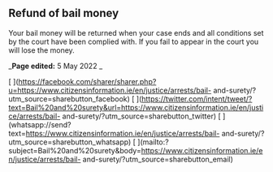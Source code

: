 ##  Refund of bail money

Your bail money will be returned when your case ends and all conditions set by
the court have been complied with. If you fail to appear in the court you will
lose the money.

_**Page edited:** 5 May 2022 _

[
](https://facebook.com/sharer/sharer.php?u=https://www.citizensinformation.ie/en/justice/arrests/bail-
and-surety/?utm_source=sharebutton_facebook) [
](https://twitter.com/intent/tweet/?text=Bail%20and%20surety&url=https://www.citizensinformation.ie/en/justice/arrests/bail-
and-surety/?utm_source=sharebutton_twitter) [
](whatsapp://send?text=https://www.citizensinformation.ie/en/justice/arrests/bail-
and-surety/?utm_source=sharebutton_whatsapp) [
](mailto:?subject=Bail%20and%20surety&body=https://www.citizensinformation.ie/en/justice/arrests/bail-
and-surety/?utm_source=sharebutton_email) [ ](javascript:void\(0\))
